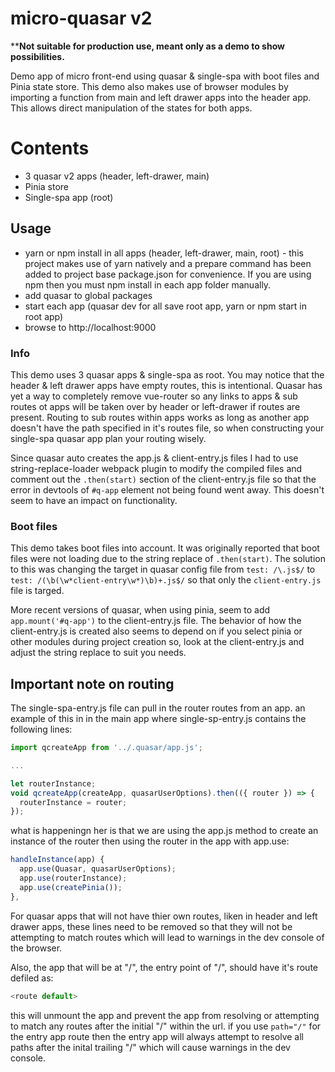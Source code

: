 # micro-quasar v2
****Not suitable for production use, meant only as a demo to show possibilities.**

Demo app of micro front-end using quasar &amp; single-spa with boot files and Pinia state store. This demo also makes use of browser modules by importing a function from main and left drawer apps into the header app. This allows direct manipulation of the states for both apps.

# Contents
- 3 quasar v2 apps (header, left-drawer, main)
- Pinia store
- Single-spa app (root)

## Usage
- yarn or npm install in all apps (header, left-drawer, main, root) - this project makes use of yarn natively and a prepare command has been added to project base package.json for convenience. If you are using npm then you must npm install in each app folder manually.
- add quasar to global packages
- start each app (quasar dev for all save root app, yarn or npm start in root app)
- browse to http://localhost:9000

### Info
This demo uses 3 quasar apps & single-spa as root. You may notice that the header & left drawer apps have empty routes, this is intentional. Quasar has yet a way to completely remove vue-router so any links to apps & sub routes ot apps will be taken over by header or left-drawer if routes are present. Routing to sub routes within apps works as long as another app doesn't have the path specified in it's routes file, so when constructing your single-spa quasar app plan your routing wisely.

Since quasar auto creates the app.js & client-entry.js files I had to use string-replace-loader webpack plugin to modify the compiled files and comment out the `.then(start)` section of the client-entry.js file so that the error in devtools of `#q-app` element not being found went away. This doesn't seem to have an impact on functionality.

### Boot files
This demo takes boot files into account. It was originally reported that boot files were not loading due to the string replace of `.then(start)`. The solution to this was changing the target in quasar config file from `test: /\.js$/` to `test: /(\b(\w*client-entry\w*)\b)+.js$/` so that only the `client-entry.js` file is targed.

More recent versions of quasar, when using pinia, seem to add `app.mount('#q-app')` to the client-entry.js file. The behavior of how the client-entry.js is created also seems to depend on if you select pinia or other modules during project creation so, look at the client-entry.js and adjust the string replace to suit you needs.

## Important note on routing
The single-spa-entry.js file can pull in the router routes from an app. an example of this in in the main app where single-sp-entry.js contains the following lines:

```js
import qcreateApp from '../.quasar/app.js';

...

let routerInstance;
void qcreateApp(createApp, quasarUserOptions).then(({ router }) => {
  routerInstance = router;
});
```
what is happeningn her is that we are using the app.js method to create an instance of the router then using the router in the app with app.use:

```js
handleInstance(app) {
  app.use(Quasar, quasarUserOptions);
  app.use(routerInstance);
  app.use(createPinia());
},
```

For quasar apps that will not have thier own routes, liken in header and left drawer apps, these lines need to be removed so that they will not be attempting to match routes which will lead to warnings in the dev console of the browser.

Also, the app that will be at "/", the entry point of "/", should have it's route defiled as:

```js
<route default>
```

this will unmount the app and prevent the app from resolving or attempting to match any routes after the initial "/" within the url. if you use ```path="/"``` for the entry app route then the entry app will always attempt to resolve all paths after the inital trailing "/" which will cause warnings in the dev console.
